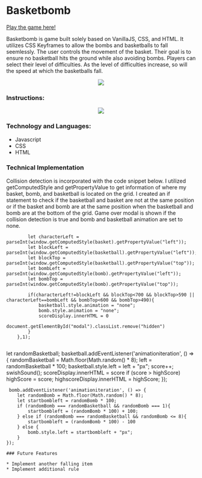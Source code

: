 # Basketbomb

[Play the game here!](https://jonsiu826.github.io/javascript_project/)

Basketbomb is game built solely based on VanillaJS, CSS, and HTML. It utilizes CSS Keyframes to allow the bombs and basketballs to fall seemlessly. The user controls the movement of the basket. Their goal is to ensure no basketball hits the ground while also avoiding bombs. Players can select their level of difficulties. As the level of difficulties increase, so will the speed at which the basketballs fall.  

<p align="center">
  <img src="https://github.com/jonsiu826/javascript_project/blob/main/assets/gamplay.png">
</p>

### Instructions:

<p align="center">
  <img src="https://github.com/jonsiu826/javascript_project/blob/main/assets/intromodal.png">
</p>

### Technology and Languages:

* Javascript
* CSS
* HTML

### Technical Implementation

Collision detection is incorporated with the code snippet below. I utilized getComputedStyle and getPropertyValue to get information of where my basket, bomb, and basketball is located on the grid. I created an if statement to check if the basketball and basket are not at the same position or if the basket and bomb are at the same position when the basketball and bomb are at the bottom of the grid. Game over modal is shown if the collision detection is true and bomb and basketball animation are set to none.

```setInterval(function(){
        let characterLeft = parseInt(window.getComputedStyle(basket).getPropertyValue("left"));
        let blockLeft = parseInt(window.getComputedStyle(basketball).getPropertyValue("left"));
        let blockTop = parseInt(window.getComputedStyle(basketball).getPropertyValue("top"));
        let bombLeft = parseInt(window.getComputedStyle(bomb).getPropertyValue("left"));
        let bombTop = parseInt(window.getComputedStyle(bomb).getPropertyValue("top"));
        
        if(characterLeft!=blockLeft && blockTop<700 && blockTop>590 || characterLeft==bombLeft && bombTop<600 && bombTop>490){
            basketball.style.animation = "none";
            bomb.style.animation = "none";
            scoreDisplay.innerHTML = 0
            document.getElementById("modal").classList.remove("hidden")
        }
    },1);
    
```

  let randomBasketball;
    basketball.addEventListener('animationiteration', () => {
        randomBasketball = Math.floor(Math.random() * 8);
        left = randomBasketball * 100;
        basketball.style.left = left + "px";
        score++;
        swishSound();
        scoreDisplay.innerHTML = score
        if (score > highScore) highScore = score;
        highscoreDisplay.innerHTML = highScore;
    });

     bomb.addEventListener('animationiteration', () => {
        let randomBomb = Math.floor(Math.random() * 8);
        let startbombleft = randomBomb * 100;
        if (randomBomb === randomBasketball && randomBomb === 1){
            startbombleft = (randomBomb * 100) + 100;
        } else if (randomBomb === randomBasketball && randomBomb <= 8){
            startbombleft = (randomBomb * 100) - 100
        } else {
            bomb.style.left = startbombleft + "px";
        }
    });
```
### Future Features

* Implement another falling item 
* Implement additional rule
